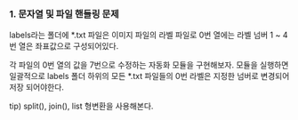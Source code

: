 
### **1. 문자열 및 파일 핸들링 문제**

labels라는 폴더에 *.txt 파일은 이미지 파일의 라벨 파일로 0번 열에는 라벨 넘버 1 ~ 4번 열은 좌표값으로 구성되어있다.

각 파일의 0번 열의 값을 7번으로 수정하는 자동화 모듈을 구현해보자. 모듈을 실행하면 일괄적으로 labels 폴더 하위의 모든 *.txt 파일들의 0번 라벨은 지정한 넘버로 변경되어 저장 되어야한다.

tip) split(), join(), list 형변환을 사용해본다.
